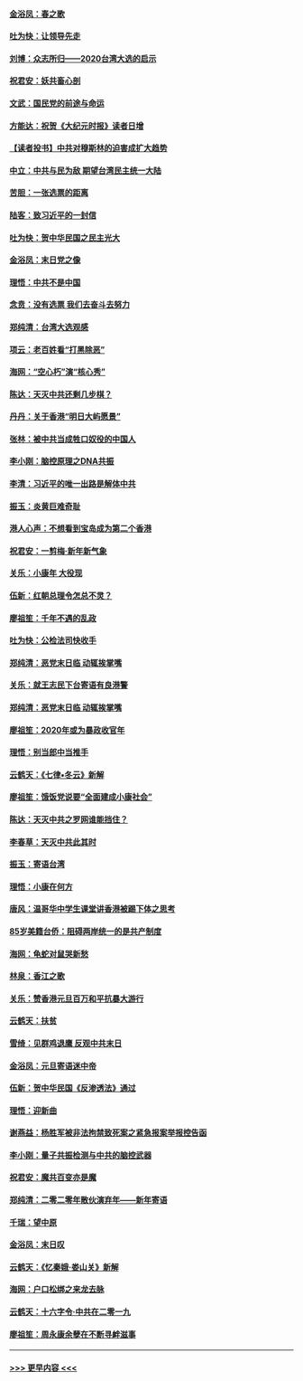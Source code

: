 #### [金浴凤：春之歌](../pages/nsc993/n11797687.md?t=01170355) 
#### [吐为快：让领导先走](../pages/nsc993/n11797512.md?t=01170355) 
#### [刘博：众志所归——2020台湾大选的启示](../pages/nsc993/n11796878.md?t=01170355) 
#### [祝君安：妖共畜心剖](../pages/nsc993/n11794273.md?t=01170355) 
#### [文武：国民党的前途与命运](../pages/nsc993/n11794198.md?t=01170355) 
#### [方能达：祝贺《大纪元时报》读者日增](../pages/nsc993/n11793807.md?t=01170355) 
#### [【读者投书】中共对穆斯林的迫害成扩大趋势](../pages/nsc993/n11791371.md?t=01170355) 
#### [中立：中共与民为敌 期望台湾民主统一大陆](../pages/nsc993/n11790392.md?t=01170355) 
#### [苦胆：一张选票的距离](../pages/nsc993/n11788914.md?t=01170355) 
#### [陆客：致习近平的一封信](../pages/nsc993/n11788867.md?t=01170355) 
#### [吐为快：贺中华民国之民主光大](../pages/nsc993/n11788618.md?t=01170355) 
#### [金浴凤：末日党之像](../pages/nsc993/n11787475.md?t=01170355) 
#### [理悟：中共不是中国](../pages/nsc993/n11787463.md?t=01170355) 
#### [念贲：没有选票  我们去奋斗去努力](../pages/nsc993/n11787398.md?t=01170355) 
#### [郑纯清：台湾大选观感](../pages/nsc993/n11786210.md?t=01170355) 
#### [项云：老百姓看“打黑除恶”](../pages/nsc993/n11785398.md?t=01170355) 
#### [海网：“空心朽”演“核心秀”](../pages/nsc993/n11783874.md?t=01170355) 
#### [陈达：天灭中共还剩几步棋？](../pages/nsc993/n11783719.md?t=01170355) 
#### [丹丹：关于香港“明日大屿愿景”](../pages/nsc993/n11783273.md?t=01170355) 
#### [张林：被中共当成牲口奴役的中国人](../pages/nsc993/n11782397.md?t=01170355) 
#### [李小刚：脑控原理之DNA共振](../pages/nsc993/n11780962.md?t=01170355) 
#### [李清：习近平的唯一出路是解体中共](../pages/nsc993/n11780866.md?t=01170355) 
#### [振玉：炎黄巨难奇耻](../pages/nsc993/n11779632.md?t=01170355) 
#### [港人心声：不想看到宝岛成为第二个香港](../pages/nsc993/n11778817.md?t=01170355) 
#### [祝君安：一剪梅‧新年新气象](../pages/nsc993/n11776340.md?t=01170355) 
#### [关乐：小康年 大役现](../pages/nsc993/n11774213.md?t=01170355) 
#### [伍新：红朝总理令怎总不灵？](../pages/nsc993/n11770813.md?t=01170355) 
#### [廖祖笙：千年不遇的乱政](../pages/nsc993/n11770373.md?t=01170355) 
#### [吐为快：公检法司快收手](../pages/nsc993/n11770359.md?t=01170355) 
#### [郑纯清：恶党末日临 动辄挨掌嘴](../pages/nsc993/n11769912.md?t=01170355) 
#### [关乐：就王志民下台寄语有良港警](../pages/nsc993/n11769903.md?t=01170355) 
#### [郑纯清：恶党末日临 动辄挨掌嘴](../pages/nsc993/n11769356.md?t=01170355) 
#### [廖祖笙：2020年或为暴政收官年](../pages/nsc993/n11768216.md?t=01170355) 
#### [理悟：别当郎中当推手](../pages/nsc993/n11768243.md?t=01170355) 
#### [云鹤天：《七律▪冬云》新解](../pages/nsc993/n11768204.md?t=01170355) 
#### [廖祖笙：饿饭党说要“全面建成小康社会”](../pages/nsc993/n11767482.md?t=01170355) 
#### [陈达：天灭中共之罗网谁能挡住？](../pages/nsc993/n11767465.md?t=01170355) 
#### [李春草：天灭中共此其时](../pages/nsc993/n11767452.md?t=01170355) 
#### [振玉：寄语台湾](../pages/nsc993/n11767432.md?t=01170355) 
#### [理悟：小康在何方](../pages/nsc993/n11767394.md?t=01170355) 
#### [唐风：温哥华中学生课堂讲香港被踢下体之思考](../pages/nsc993/n11766848.md?t=01170355) 
#### [85岁美籍台侨：阻碍两岸统一的是共产制度](../pages/nsc993/n11765043.md?t=01170355) 
#### [海网：龟蛇对鼠哭新愁](../pages/nsc993/n11764895.md?t=01170355) 
#### [林泉：香江之歌](../pages/nsc993/n11764415.md?t=01170355) 
#### [关乐：赞香港元旦百万和平抗暴大游行](../pages/nsc993/n11764382.md?t=01170355) 
#### [云鹤天：扶贫](../pages/nsc993/n11764245.md?t=01170355) 
#### [雪绮：见群鸡退鹰  反观中共末日](../pages/nsc993/n11762112.md?t=01170355) 
#### [金浴凤：元旦寄语迷中帝](../pages/nsc993/n11761788.md?t=01170355) 
#### [伍新：贺中华民国《反渗透法》通过](../pages/nsc993/n11761994.md?t=01170355) 
#### [理悟：迎新曲](../pages/nsc993/n11761152.md?t=01170355) 
#### [谢燕益：杨胜军被非法拘禁致死案之紧急报案举报控告函](../pages/nsc993/n11756134.md?t=01170355) 
#### [李小刚：量子共振检测与中共的脑控武器](../pages/nsc993/n11754518.md?t=01170355) 
#### [祝君安：魔共百变亦是魔](../pages/nsc993/n11754469.md?t=01170355) 
#### [郑纯清：二零二零年散伙演弃年——新年寄语](../pages/nsc993/n11754195.md?t=01170355) 
#### [千瑞：望中原](../pages/nsc993/n11754159.md?t=01170355) 
#### [金浴凤：末日叹](../pages/nsc993/n11752359.md?t=01170355) 
#### [云鹤天：《忆秦娥‧娄山关》新解](../pages/nsc993/n11752348.md?t=01170355) 
#### [海网：户口松绑之来龙去脉](../pages/nsc993/n11752328.md?t=01170355) 
#### [云鹤天：十六字令‧中共在二零一九](../pages/nsc993/n11752305.md?t=01170355) 
#### [廖祖笙：周永康余孽在不断寻衅滋事](../pages/nsc993/n11751013.md?t=01170355) 

----
#### [ >>> 更早内容 <<< ](../indexes/nsc993-earlier.md)
